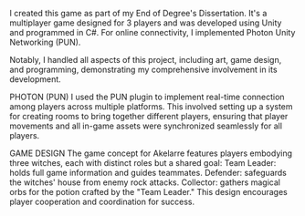I created this game as part of my End of Degree's Dissertation. 
It's a multiplayer game designed for 3 players and was developed using Unity and programmed in C#. 
For online connectivity, I implemented Photon Unity Networking (PUN).

Notably, I handled all aspects of this project, including art, game design, and programming, demonstrating my comprehensive involvement in its development.

PHOTON (PUN)
I used the PUN plugin to implement real-time connection among players across multiple platforms. 
This involved setting up a system for creating rooms to bring together different players, ensuring that player movements and all in-game assets were synchronized seamlessly for all players.

GAME DESIGN
The game concept for Akelarre features players embodying three witches, each with distinct roles but a shared goal:
    Team Leader: holds full game information and guides teammates.
    Defender: safeguards the witches' house from enemy rock attacks.
    Collector: gathers magical orbs for the potion crafted by the "Team Leader."
This design encourages player cooperation and coordination for success.
